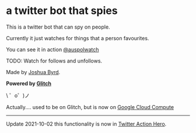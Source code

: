 a twitter bot that spies
===================================

This is a twitter bot that can spy on people.

Currently it just watches for things that a person favourites.

You can see it in action [@auspolwatch](http://twitter.com/auspolwatch)

TODO: Watch for follows and unfollows.

Made by [Joshua Byrd](http://twitter.com/phocks). 

**Powered by [Glitch](https://glitch.com)**

\ ゜o゜)ノ

Actually.... used to be on Glitch, but is now on [Google Cloud Compute](https://dev.to/phocks/how-to-get-a-free-google-server-forever-1fpf)

---

Update 2021-10-02 this functionality is now in [Twitter Action Hero](https://github.com/phocks/twitter-action-hero).
